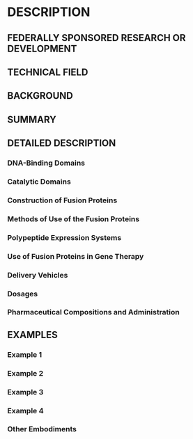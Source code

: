 # DESCRIPTION

## FEDERALLY SPONSORED RESEARCH OR DEVELOPMENT

## TECHNICAL FIELD

## BACKGROUND

## SUMMARY

## DETAILED DESCRIPTION

### DNA-Binding Domains

### Catalytic Domains

### Construction of Fusion Proteins

### Methods of Use of the Fusion Proteins

### Polypeptide Expression Systems

### Use of Fusion Proteins in Gene Therapy

### Delivery Vehicles

### Dosages

### Pharmaceutical Compositions and Administration

## EXAMPLES

### Example 1

### Example 2

### Example 3

### Example 4

### Other Embodiments

